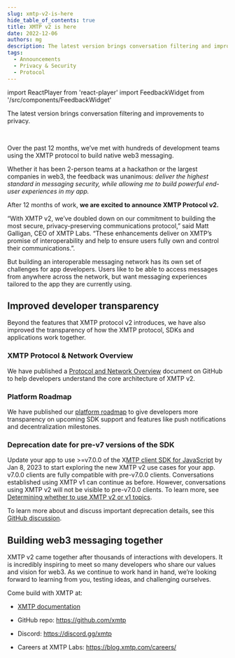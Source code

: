 ```yaml
---
slug: xmtp-v2-is-here
hide_table_of_contents: true
title: XMTP v2 is here
date: 2022-12-06
authors: mg
description: The latest version brings conversation filtering and improvements to privacy.
tags:
  - Announcements
  - Privacy & Security
  - Protocol
---
```


import ReactPlayer from 'react-player'
import FeedbackWidget from '/src/components/FeedbackWidget'

The latest version brings conversation filtering and improvements to privacy.

<ReactPlayer width="100%" controls url='https://www.youtube.com/watch?v=8_ufTvYBdLo' />

<!--truncate-->

<br/>

Over the past 12 months, we’ve met with hundreds of development teams using the XMTP protocol to build native web3 messaging.

Whether it has been 2-person teams at a hackathon or the largest companies in web3, the feedback was unanimous: _deliver the highest standard in messaging security, while allowing me to build powerful end-user experiences in my app._

After 12 months of work, **we are excited to announce XMTP Protocol v2.**

“With XMTP v2, we’ve doubled down on our commitment to building the most secure, privacy-preserving communications protocol,” said Matt Galligan, CEO of XMTP Labs. “These enhancements deliver on XMTP’s promise of interoperability and help to ensure users fully own and control their communications.”.

But building an interoperable messaging network has its own set of challenges for app developers. Users like to be able to access messages from anywhere across the network, but want messaging experiences tailored to the app they are currently using.

## Improved developer transparency

Beyond the features that XMTP protocol v2 introduces, we have also improved the transparency of how the XMTP protocol, SDKs and applications work together.

### XMTP Protocol & Network Overview

We have published a [Protocol and Network Overview](https://github.com/xmtp/proto/blob/main/PROTOCOL.md) document on GitHub to help developers understand the core architecture of XMTP v2.

### Platform Roadmap

We have published our [platform roadmap](/roadmap) to give developers more transparency on upcoming SDK support and features like push notifications and decentralization milestones.

### Deprecation date for pre-v7 versions of the SDK

Update your app to use >=v7.0.0 of the X[MTP client SDK for JavaScript](https://github.com/xmtp/xmtp-js) by Jan 8, 2023 to start exploring the new XMTP v2 use cases for your app. v7.0.0 clients are fully compatible with pre-v7.0.0 clients. Conversations established using XMTP v1 can continue as before. However, conversations using XMTP v2 will not be visible to pre-v7.0.0 clients. To learn more, see [Determining whether to use XMTP v2 or v1 topics](/docs/concepts/architectural-overview#determining-whether-to-use-xmtp-v2-or-v1-topics).

To learn more about and discuss important deprecation details, see this [GitHub discussion](https://github.com/orgs/xmtp/discussions/17).

## Building web3 messaging together

XMTP v2 came together after thousands of interactions with developers. It is incredibly inspiring to meet so many developers who share our values and vision for web3. As we continue to work hand in hand, we’re looking forward to learning from you, testing ideas, and challenging ourselves.

Come build with XMTP at:

- [XMTP documentation](/docs/introduction)

- GitHub repo: https://github.com/xmtp

- Discord: https://discord.gg/xmtp

- Careers at XMTP Labs: https://blog.xmtp.com/careers/

<br/>
<FeedbackWidget />
